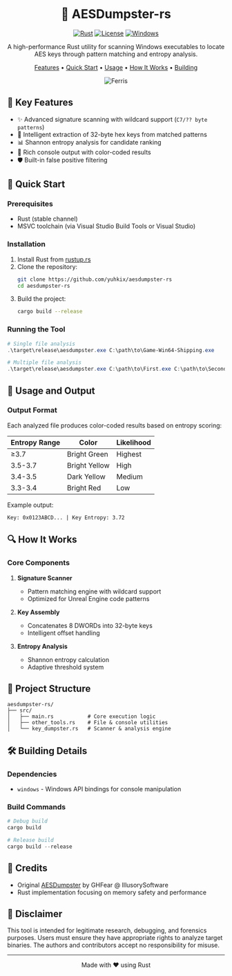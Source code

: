 <div align="center">

# 🦀 AESDumpster-rs

[![Rust](https://img.shields.io/badge/rust-stable-brightgreen.svg)](https://www.rust-lang.org)
[![License](https://img.shields.io/badge/license-MIT-blue.svg)](LICENSE)
[![Windows](https://img.shields.io/badge/platform-windows-lightgrey.svg)](https://www.microsoft.com/windows)

A high-performance Rust utility for scanning Windows executables to locate AES keys through pattern matching and entropy analysis.

[Features](#-key-features) •
[Quick Start](#-quick-start) •
[Usage](#-usage-and-output) •
[How It Works](#-how-it-works) •
[Building](#️-building-details)

![Ferris](https://i.ibb.co/QVThVkd/Ferris.png)

</div>

## 🚀 Key Features

- ✨ Advanced signature scanning with wildcard support (`C7/?? byte patterns`)
- 🔑 Intelligent extraction of 32-byte hex keys from matched patterns
- 📊 Shannon entropy analysis for candidate ranking
- 🎨 Rich console output with color-coded results
- 🛡️ Built-in false positive filtering

## 🔧 Quick Start

### Prerequisites

- Rust (stable channel)
- MSVC toolchain (via Visual Studio Build Tools or Visual Studio)

### Installation

1. Install Rust from [rustup.rs](https://rustup.rs/)
2. Clone the repository:
   ```bash
   git clone https://github.com/yuhkix/aesdumpster-rs
   cd aesdumpster-rs
   ```
3. Build the project:
   ```bash
   cargo build --release
   ```

### Running the Tool

```powershell
# Single file analysis
.\target\release\aesdumpster.exe C:\path\to\Game-Win64-Shipping.exe

# Multiple file analysis
.\target\release\aesdumpster.exe C:\path\to\First.exe C:\path\to\Second.exe
```

## 📘 Usage and Output

### Output Format

Each analyzed file produces color-coded results based on entropy scoring:

| Entropy Range | Color        | Likelihood |
|--------------|--------------|------------|
| ≥3.7         | Bright Green | Highest    |
| 3.5-3.7      | Bright Yellow| High       |
| 3.4-3.5      | Dark Yellow  | Medium     |
| 3.3-3.4      | Bright Red   | Low        |

Example output:
```
Key: 0x0123ABCD... | Key Entropy: 3.72
```

## 🔍 How It Works

### Core Components

1. **Signature Scanner**
   - Pattern matching engine with wildcard support
   - Optimized for Unreal Engine code patterns

2. **Key Assembly**
   - Concatenates 8 DWORDs into 32-byte keys
   - Intelligent offset handling

3. **Entropy Analysis**
   - Shannon entropy calculation
   - Adaptive threshold system

## 📁 Project Structure

```
aesdumpster-rs/
├── src/
│   ├── main.rs           # Core execution logic
│   ├── other_tools.rs    # File & console utilities
│   └── key_dumpster.rs   # Scanner & analysis engine
```

## 🛠️ Building Details

### Dependencies

- `windows` - Windows API bindings for console manipulation

### Build Commands

```powershell
# Debug build
cargo build

# Release build
cargo build --release
```

## 🙏 Credits

- Original [AESDumpster](https://github.com/GHFear/AESDumpster) by GHFear @ IllusorySoftware
- Rust implementation focusing on memory safety and performance

## 📜 Disclaimer

This tool is intended for legitimate research, debugging, and forensics purposes. Users must ensure they have appropriate rights to analyze target binaries. The authors and contributors accept no responsibility for misuse.

---
<div align="center">
Made with ❤️ using Rust
</div>